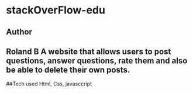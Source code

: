# stackOverFlow-edu
Author
-----
Roland B
A website that allows users to post questions, answer questions, rate them and also be able to delete their own posts.
------
##Tech used
Html, Css, javasccript
